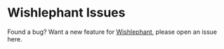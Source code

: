 # Wishlephant Issues

Found a bug? Want a new feature for [Wishlephant](https://wishlephant.com), please open an issue here.
